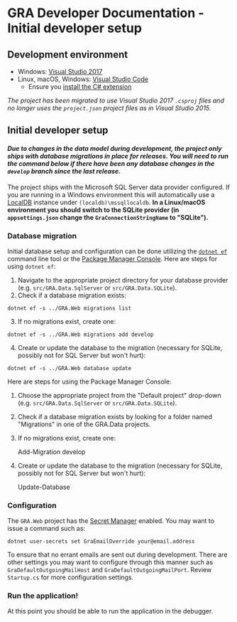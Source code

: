 # GRA Developer Documentation - Initial developer setup

## Development environment

- Windows: [Visual Studio 2017](https://www.visualstudio.com/vs/)
- Linux, macOS, Windows: [Visual Studio Code](https://code.visualstudio.com/)
  - Ensure you [install the C# extension](https://code.visualstudio.com/docs/runtimes/dotnet)

*The project has been migrated to use Visual Studio 2017 `.csproj` files and no longer uses the `project.json` project files as in Visual Studio 2015.*

## Initial developer setup

#### *Due to changes in the data model during development, the project only ships with database migrations in place for releases. You will need to run the command below if there have been any database changes in the `develop` branch since the last release.*

The project ships with the Microsoft SQL Server data provider configured. If you are running in a Windows environment this will automatically use a [LocalDB](https://msdn.microsoft.com/en-us/library/hh510202.aspx) instance under `(localdb)\mssqllocaldb`. **In a Linux/macOS environment you should switch to the SQLite provider (in `appsettings.json` change the `GraConnectionStringName` to "SQLite").**

### Database migration

Initial database setup and configuration can be done utilizing the [`dotnet ef`](https://docs.microsoft.com/en-us/ef/core/miscellaneous/cli/dotnet) command line tool or the [Package Manager Console](https://docs.microsoft.com/en-us/ef/core/miscellaneous/cli/powershell). Here are steps for using `dotnet ef`:

  1. Navigate to the appropriate project directory for your database provider (e.g. `src/GRA.Data.SqlServer` or `src/GRA.Data.SQLite`).
  2. Check if a database migration exists:

    dotnet ef -s ../GRA.Web migrations list

  3. If no migrations exist, create one:

    dotnet ef -s ../GRA.Web migrations add develop

  4. Create or update the database to the migration (necessary for SQLite, possibly not for SQL Server but won't hurt):

    dotnet ef -s ../GRA.Web database update

Here are steps for using the Package Manager Console:

  1. Choose the appropriate project from the "Default project" drop-down (e.g. `src/GRA.Data.SqlServer` or `src/GRA.Data.SQLite`).
  2. Check if a database migration exists by looking for a folder named "Migrations" in one of the GRA.Data projects.
  3. If no migrations exist, create one:

      Add-Migration develop

  4. Create or update the database to the migration (necessary for SQLite, possibly not for SQL Server but won't hurt):

      Update-Database

### Configuration

The `GRA.Web` project has the [Secret Manager](https://docs.microsoft.com/en-us/aspnet/core/security/app-secrets#secret-manager) enabled. You may want to issue a command such as:

    dotnet user-secrets set GraEmailOverride your@email.address

To ensure that no errant emails are sent out during development. There are other settings you may want to configure through this manner such as `GraDefaultOutgoingMailHost` and `GraDefaultOutgoingMailPort`. Review `Startup.cs` for more configuration settings.

### Run the application!

At this point you should be able to run the application in the debugger.
